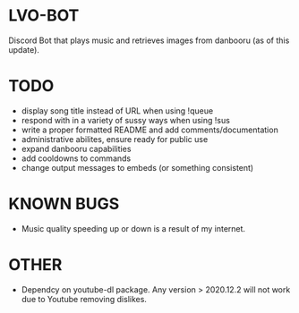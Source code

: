 # LVO-BOT
Discord Bot that plays music and retrieves images from danbooru (as of this update).


# TODO
- display song title instead of URL when using !queue
- respond with in a variety of sussy ways when using !sus
- write a proper formatted README and add comments/documentation
- administrative abilites, ensure ready for public use
- expand danbooru capabilities
- add cooldowns to commands
- change output messages to embeds (or something consistent)

# KNOWN BUGS
- Music quality speeding up or down is a result of my internet. 

# OTHER
- Dependcy on youtube-dl package. Any version > 2020.12.2 will not work due to Youtube removing dislikes.